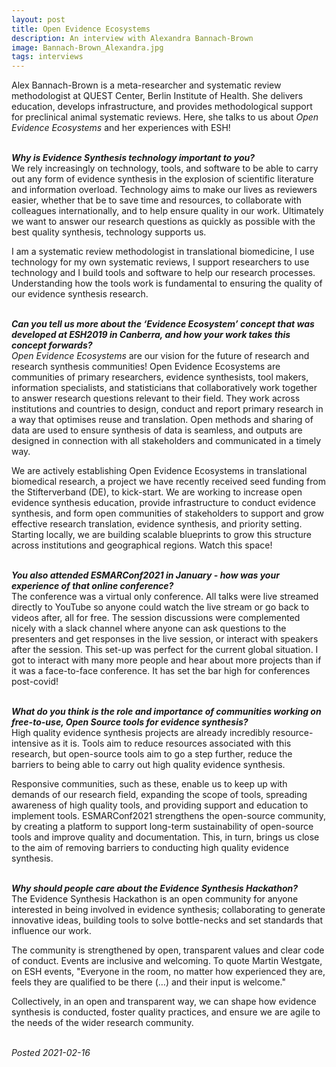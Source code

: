 ```yaml
---
layout: post
title: Open Evidence Ecosystems
description: An interview with Alexandra Bannach-Brown
image: Bannach-Brown_Alexandra.jpg
tags: interviews
---
```

<div class="clearfix">
Alex Bannach-Brown is a meta-researcher and systematic review methodologist at QUEST Center, Berlin Institute of Health. She delivers education, develops infrastructure, and provides methodological support for preclinical animal systematic reviews. Here, she talks to us about <em>Open Evidence Ecosystems</em> and her experiences with ESH!
</div>
<br>
 
<b><em>Why is Evidence Synthesis technology important to you?</em></b>  
We rely increasingly on technology, tools, and software to be able to carry out any form of evidence synthesis in the explosion of scientific literature and information overload. Technology aims to make our lives as reviewers easier, whether that be to save time and resources, to collaborate with colleagues internationally, and to help ensure quality in our work. Ultimately we want to answer our research questions as quickly as possible with the best quality synthesis, technology supports us.

I am a systematic review methodologist in translational biomedicine, I use technology for my own systematic reviews, I support researchers to use technology and I build tools and software to help our research processes. Understanding how the tools work is fundamental to ensuring the quality of our evidence synthesis research.  
<br>
 
<b><em>Can you tell us more about the ‘Evidence Ecosystem’ concept that was developed at ESH2019 in Canberra, and how your work takes this concept forwards?</em></b>  
<em>Open Evidence Ecosystems</em> are our vision for the future of research and research synthesis communities! Open Evidence Ecosystems are communities of primary researchers, evidence synthesists, tool makers, information specialists, and statisticians that collaboratively work together to answer research questions relevant to their field. They work across institutions and countries to design, conduct and report primary research in a way that optimises reuse and translation. Open methods and sharing of data are used to ensure synthesis of data is seamless, and outputs are designed in connection with all stakeholders and communicated in a timely way.
 
We are actively establishing Open Evidence Ecosystems in translational biomedical research, a project we have recently received seed funding from the Stifterverband (DE), to kick-start. We are working to increase open evidence synthesis education, provide infrastructure to conduct evidence synthesis, and form open communities of stakeholders to support and grow effective research translation, evidence synthesis, and priority setting. Starting locally, we are building scalable blueprints to grow this structure across institutions and geographical regions. Watch this space!  
<br>
 
<b><em>You also attended ESMARConf2021 in January - how was your experience of that online conference?</em></b>  
The conference was a virtual only conference. All talks were live streamed directly to YouTube so anyone could watch the live stream or go back to videos after, all for free. The session discussions were complemented nicely with a slack channel where anyone can ask questions to the presenters and get responses in the live session, or interact with speakers after the session. This set-up was perfect for the current global situation. I got to interact with many more people and hear about more projects than if it was a face-to-face conference. It has set the bar high for conferences post-covid!  
<br>
 
<b><em>What do you think is the role and importance of communities working on free-to-use, Open Source tools for evidence synthesis?</em></b>  
High quality evidence synthesis projects are already incredibly resource-intensive as it is. Tools aim to reduce resources associated with this research, but open-source tools aim to go a step further, reduce the barriers to being able to carry out high quality evidence synthesis.

Responsive communities, such as these, enable us to keep up with demands of our research field, expanding the scope of tools, spreading awareness of high quality tools, and providing support and education to implement tools. ESMARConf2021 strengthens the open-source community, by creating a platform to support long-term sustainability of open-source tools and improve quality and documentation. This, in turn, brings us close to the aim of removing barriers to conducting high quality evidence synthesis.  
<br>
 
<b><em>Why should people care about the Evidence Synthesis Hackathon?</em></b>  
The Evidence Synthesis Hackathon is an open community for anyone interested in being involved in evidence synthesis; collaborating to generate innovative ideas, building tools to solve bottle-necks and set standards that influence our work. 
 
The community is strengthened by open, transparent values and clear code of conduct. Events are inclusive and welcoming. To quote Martin Westgate, on ESH events, "Everyone in the room, no matter how experienced they are, feels they are qualified to be there (…) and their input is welcome."
 
Collectively, in an open and transparent way, we can shape how evidence synthesis is conducted, foster quality practices, and ensure we are agile to the needs of the wider research community.  
<br>
 
<em>Posted 2021-02-16</em>
